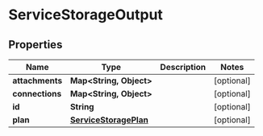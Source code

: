 

# ServiceStorageOutput


## Properties

| Name | Type | Description | Notes |
|------------ | ------------- | ------------- | -------------|
|**attachments** | **Map&lt;String, Object&gt;** |  |  [optional] |
|**connections** | **Map&lt;String, Object&gt;** |  |  [optional] |
|**id** | **String** |  |  [optional] |
|**plan** | [**ServiceStoragePlan**](ServiceStoragePlan.md) |  |  [optional] |



